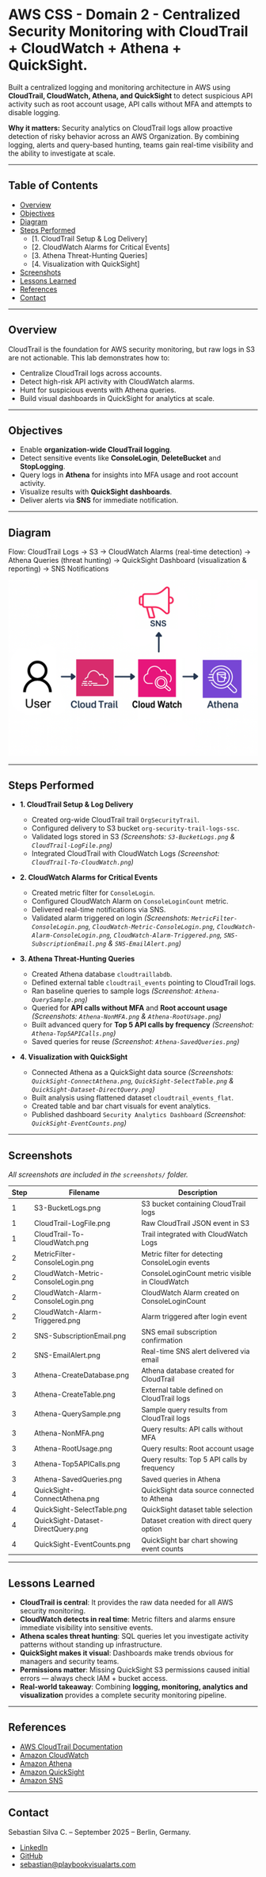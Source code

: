 # AWS CSS - Domain 2 - Centralized Security Monitoring with CloudTrail + CloudWatch + Athena + QuickSight.

Built a centralized logging and monitoring architecture in AWS using **CloudTrail, CloudWatch, Athena, and QuickSight** to detect suspicious API activity such as root account usage, API calls without MFA and attempts to disable logging.

**Why it matters:** Security analytics on CloudTrail logs allow proactive detection of risky behavior across an AWS Organization. By combining logging, alerts and query-based hunting, teams gain real-time visibility and the ability to investigate at scale.

---

## Table of Contents

- [Overview](#overview)  
- [Objectives](#objectives)  
- [Diagram](#diagram)  
- [Steps Performed](#steps-performed)  
  - [1. CloudTrail Setup & Log Delivery]  
  - [2. CloudWatch Alarms for Critical Events]  
  - [3. Athena Threat-Hunting Queries]  
  - [4. Visualization with QuickSight]  
- [Screenshots](#screenshots)  
- [Lessons Learned](#lessons-learned)  
- [References](#references)  
- [Contact](#contact)  

---

## Overview

CloudTrail is the foundation for AWS security monitoring, but raw logs in S3 are not actionable. This lab demonstrates how to:

- Centralize CloudTrail logs across accounts.  
- Detect high-risk API activity with CloudWatch alarms.  
- Hunt for suspicious events with Athena queries.  
- Build visual dashboards in QuickSight for analytics at scale.  

---

## Objectives

- Enable **organization-wide CloudTrail logging**.  
- Detect sensitive events like **ConsoleLogin**, **DeleteBucket** and **StopLogging**.  
- Query logs in **Athena** for insights into MFA usage and root account activity.  
- Visualize results with **QuickSight dashboards**.  
- Deliver alerts via **SNS** for immediate notification.  

---

## Diagram

Flow: CloudTrail Logs → S3 → CloudWatch Alarms (real-time detection) → Athena Queries (threat hunting) → QuickSight Dashboard (visualization & reporting) → SNS Notifications  

![Domain 2 Architecture](diagram.png)

---

## Steps Performed

- **1. CloudTrail Setup & Log Delivery**  
   - Created org-wide CloudTrail trail `OrgSecurityTrail`.  
   - Configured delivery to S3 bucket `org-security-trail-logs-ssc`.  
   - Validated logs stored in S3 *(Screenshots: `S3-BucketLogs.png` & `CloudTrail-LogFile.png`)*  
   - Integrated CloudTrail with CloudWatch Logs *(Screenshot: `CloudTrail-To-CloudWatch.png`)*  

- **2. CloudWatch Alarms for Critical Events**  
   - Created metric filter for `ConsoleLogin`.  
   - Configured CloudWatch Alarm on `ConsoleLoginCount` metric.  
   - Delivered real-time notifications via SNS.  
   - Validated alarm triggered on login *(Screenshots: `MetricFilter-ConsoleLogin.png`, `CloudWatch-Metric-ConsoleLogin.png`, `CloudWatch-Alarm-ConsoleLogin.png`, `CloudWatch-Alarm-Triggered.png`, `SNS-SubscriptionEmail.png` & `SNS-EmailAlert.png`)*  

- **3. Athena Threat-Hunting Queries**  
   - Created Athena database `cloudtraillabdb`.  
   - Defined external table `cloudtrail_events` pointing to CloudTrail logs.  
   - Ran baseline queries to sample logs *(Screenshot: `Athena-QuerySample.png`)*  
   - Queried for **API calls without MFA** and **Root account usage** *(Screenshots: `Athena-NonMFA.png` & `Athena-RootUsage.png`)*  
   - Built advanced query for **Top 5 API calls by frequency** *(Screenshot: `Athena-Top5APICalls.png`)*  
   - Saved queries for reuse *(Screenshot: `Athena-SavedQueries.png`)*  

- **4. Visualization with QuickSight**  
   - Connected Athena as a QuickSight data source *(Screenshots: `QuickSight-ConnectAthena.png`, `QuickSight-SelectTable.png` & `QuickSight-Dataset-DirectQuery.png`)*  
   - Built analysis using flattened dataset `cloudtrail_events_flat`.  
   - Created table and bar chart visuals for event analytics.  
   - Published dashboard `Security Analytics Dashboard` *(Screenshot: `QuickSight-EventCounts.png`)*  

---

## Screenshots

*All screenshots are included in the `screenshots/` folder.*

| Step | Filename                                | Description                                         |
| ---- | --------------------------------------- | ----------------------------------------------------|
| 1    | S3-BucketLogs.png                       | S3 bucket containing CloudTrail logs                |
| 1    | CloudTrail-LogFile.png                  | Raw CloudTrail JSON event in S3                     |
| 1    | CloudTrail-To-CloudWatch.png            | Trail integrated with CloudWatch Logs               |
| 2    | MetricFilter-ConsoleLogin.png           | Metric filter for detecting ConsoleLogin events     |
| 2    | CloudWatch-Metric-ConsoleLogin.png      | ConsoleLoginCount metric visible in CloudWatch      |
| 2    | CloudWatch-Alarm-ConsoleLogin.png       | CloudWatch Alarm created on ConsoleLoginCount       |
| 2    | CloudWatch-Alarm-Triggered.png          | Alarm triggered after login event                   |
| 2    | SNS-SubscriptionEmail.png               | SNS email subscription confirmation                 |
| 2    | SNS-EmailAlert.png                      | Real-time SNS alert delivered via email             |
| 3    | Athena-CreateDatabase.png               | Athena database created for CloudTrail              |
| 3    | Athena-CreateTable.png                  | External table defined on CloudTrail logs           |
| 3    | Athena-QuerySample.png                  | Sample query results from CloudTrail logs           |
| 3    | Athena-NonMFA.png                       | Query results: API calls without MFA                |
| 3    | Athena-RootUsage.png                    | Query results: Root account usage                   |
| 3    | Athena-Top5APICalls.png                 | Query results: Top 5 API calls by frequency         |
| 3    | Athena-SavedQueries.png                 | Saved queries in Athena                             |
| 4    | QuickSight-ConnectAthena.png            | QuickSight data source connected to Athena          |
| 4    | QuickSight-SelectTable.png              | QuickSight dataset table selection                  |
| 4    | QuickSight-Dataset-DirectQuery.png      | Dataset creation with direct query option           |
| 4    | QuickSight-EventCounts.png              | QuickSight bar chart showing event counts           |

---

## Lessons Learned

- **CloudTrail is central**: It provides the raw data needed for all AWS security monitoring.  
- **CloudWatch detects in real time**: Metric filters and alarms ensure immediate visibility into sensitive events.  
- **Athena scales threat hunting**: SQL queries let you investigate activity patterns without standing up infrastructure.  
- **QuickSight makes it visual**: Dashboards make trends obvious for managers and security teams.  
- **Permissions matter**: Missing QuickSight S3 permissions caused initial errors — always check IAM + bucket access.  
- **Real-world takeaway**: Combining **logging, monitoring, analytics and visualization** provides a complete security monitoring pipeline.  

---

## References

- [AWS CloudTrail Documentation](https://docs.aws.amazon.com/awscloudtrail/latest/userguide/cloudtrail-user-guide.html)  
- [Amazon CloudWatch](https://docs.aws.amazon.com/AmazonCloudWatch/latest/monitoring/WhatIsCloudWatch.html)  
- [Amazon Athena](https://docs.aws.amazon.com/athena/latest/ug/what-is.html)  
- [Amazon QuickSight](https://docs.aws.amazon.com/quicksight/latest/user/welcome.html)  
- [Amazon SNS](https://docs.aws.amazon.com/sns/latest/dg/welcome.html)  

---

## Contact

Sebastian Silva C. – September 2025 – Berlin, Germany.  
- [LinkedIn](https://www.linkedin.com/in/sebastiansilc/)  
- [GitHub](https://github.com/SebaSilC)  
- [sebastian@playbookvisualarts.com](mailto:sebastian@playbookvisualarts.com)  
